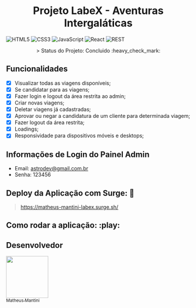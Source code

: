 <h1 align="center"> Projeto LabeX - Aventuras Intergaláticas </h1>

![HTML5](https://img.shields.io/badge/html5-%23E34F26.svg?style=for-the-badge&logo=html5&logoColor=white)
![CSS3](https://img.shields.io/badge/css3-%231572B6.svg?style=for-the-badge&logo=css3&logoColor=white)
![JavaScript](https://img.shields.io/badge/javascript-%23323330.svg?style=for-the-badge&logo=javascript&logoColor=%23F7DF1E)
![React](https://img.shields.io/badge/react-%2320232a.svg?style=for-the-badge&logo=react&logoColor=%2361DAFB)
![REST](https://img.shields.io/badge/REST%20API-%231572B6.svg?style=for-the-badge)

<p align="center">> Status do Projeto: Concluido :heavy_check_mark:</p>
    
## Funcionalidades

- [X] Visualizar todas as viagens disponíveis;
- [X] Se candidatar para as viagens;
- [X] Fazer login e logout da área restrita ao admin;
- [X] Criar novas viagens;
- [X] Deletar viagens já cadastradas;
- [X] Aprovar ou negar a candidatura de um cliente para determinada viagem;
- [X] Fazer logout da área restrita;
- [X] Loadings;
- [X] Responsividade para dispositivos móveis e desktops;

## Informações de Login do Painel Admin
- Email: astrodev@gmail.com.br
- Senha: 123456

## Deploy da Aplicação com Surge: :dash:

> https://matheus-mantini-labex.surge.sh/

## Como rodar a aplicação: :play:

## Desenvolvedor
<a href="https://www.linkedin.com/in/matheusmantini/">
<img src="https://user-images.githubusercontent.com/71985890/182267290-64f66658-6eb5-4c88-a5f2-bfda8f909f00.jpg" width=115 > <br> <sub> Matheus Mantini </sub>
</a>
